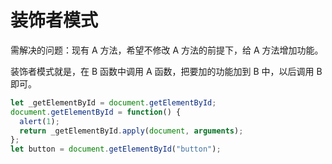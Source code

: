 # 装饰者模式

需解决的问题：现有 A 方法，希望不修改 A 方法的前提下，给 A 方法增加功能。

装饰者模式就是，在 B 函数中调用 A 函数，把要加的功能加到 B 中，以后调用 B 即可。

```js
let _getElementById = document.getElementById;
document.getElementById = function() {
  alert(1);
  return _getElementById.apply(document, arguments);
};
let button = document.getElementById("button");
```
